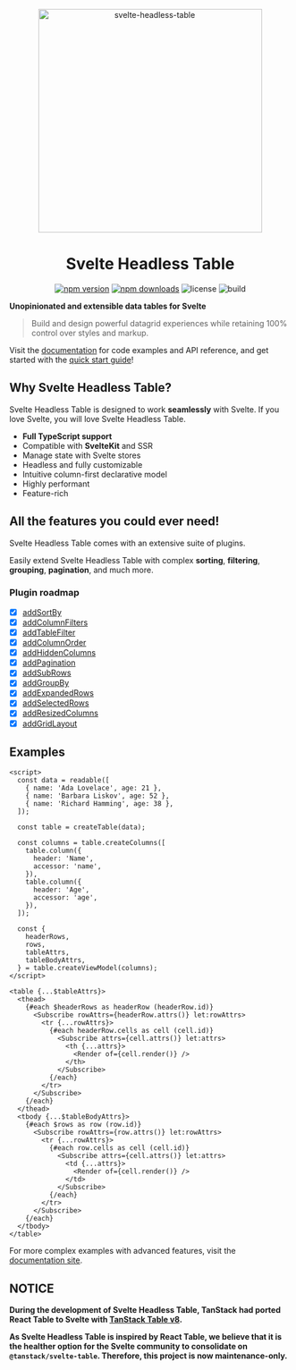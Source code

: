 <p align="center">
  <img src="https://user-images.githubusercontent.com/42545742/169733428-295e2678-e509-4175-aeb3-cb3a9c9894e1.svg" alt="svelte-headless-table" width="400px"/>
</p>
<h1 align="center">Svelte Headless Table</h1>

<div align="center">

[![npm version](http://img.shields.io/npm/v/svelte-headless-table.svg)](https://www.npmjs.com/package/svelte-headless-table)
[![npm downloads](https://img.shields.io/npm/dm/svelte-headless-table.svg)](https://www.npmjs.com/package/svelte-headless-table)
![license](https://img.shields.io/npm/l/svelte-headless-table)
![build](https://img.shields.io/github/workflow/status/bryanmylee/svelte-headless-table/publish)

<!--[![coverage](https://coveralls.io/repos/github/bryanmylee/svelte-headless-table/badge.svg?branch=main)](https://coveralls.io/github/bryanmylee/svelte-headless-table?branch=main)-->

</div>

**Unopinionated and extensible data tables for Svelte**

> Build and design powerful datagrid experiences while retaining 100% control over styles and markup.

Visit the [documentation](https://svelte-headless-table.bryanmylee.com/) for code examples and API reference, and get started with the [quick start guide](https://svelte-headless-table.bryanmylee.com/docs/getting-started/quick-start)!

## Why Svelte Headless Table?

Svelte Headless Table is designed to work **seamlessly** with Svelte. If you love Svelte, you will love Svelte Headless Table.

* **Full TypeScript support**
* Compatible with **SvelteKit** and SSR
* Manage state with Svelte stores
* Headless and fully customizable
* Intuitive column-first declarative model
* Highly performant
* Feature-rich

## All the features you could ever need!

Svelte Headless Table comes with an extensive suite of plugins.

Easily extend Svelte Headless Table with complex **sorting**, **filtering**, **grouping**, **pagination**, and much more.

### Plugin roadmap

- [x] [addSortBy](https://svelte-headless-table.bryanmylee.com/docs/plugins/add-sort-by)
- [x] [addColumnFilters](https://svelte-headless-table.bryanmylee.com/docs/plugins/add-column-filters)
- [x] [addTableFilter](https://svelte-headless-table.bryanmylee.com/docs/plugins/add-table-filter)
- [x] [addColumnOrder](https://svelte-headless-table.bryanmylee.com/docs/plugins/add-column-order)
- [x] [addHiddenColumns](https://svelte-headless-table.bryanmylee.com/docs/plugins/add-hidden-columns)
- [x] [addPagination](https://svelte-headless-table.bryanmylee.com/docs/plugins/add-pagination)
- [x] [addSubRows](https://svelte-headless-table.bryanmylee.com/docs/plugins/add-sub-rows)
- [x] [addGroupBy](https://svelte-headless-table.bryanmylee.com/docs/plugins/add-group-by)
- [x] [addExpandedRows](https://svelte-headless-table.bryanmylee.com/docs/plugins/add-expanded-rows)
- [x] [addSelectedRows](https://svelte-headless-table.bryanmylee.com/docs/plugins/add-selected-rows)
- [x] [addResizedColumns](https://svelte-headless-table.bryanmylee.com/docs/plugins/add-resized-columns)
- [x] [addGridLayout](https://svelte-headless-table.bryanmylee.com/docs/plugins/add-grid-layout)

## Examples

<!-- prettier-ignore -->
```svelte
<script>
  const data = readable([
    { name: 'Ada Lovelace', age: 21 },
    { name: 'Barbara Liskov', age: 52 },
    { name: 'Richard Hamming', age: 38 },
  ]);

  const table = createTable(data);

  const columns = table.createColumns([
    table.column({
      header: 'Name',
      accessor: 'name',
    }),
    table.column({
      header: 'Age',
      accessor: 'age',
    }),
  ]);

  const {
    headerRows,
    rows,
    tableAttrs,
    tableBodyAttrs,
  } = table.createViewModel(columns);
</script>

<table {...$tableAttrs}>
  <thead>
    {#each $headerRows as headerRow (headerRow.id)}
      <Subscribe rowAttrs={headerRow.attrs()} let:rowAttrs>
        <tr {...rowAttrs}>
          {#each headerRow.cells as cell (cell.id)}
            <Subscribe attrs={cell.attrs()} let:attrs>
              <th {...attrs}>
                <Render of={cell.render()} />
              </th>
            </Subscribe>
          {/each}
        </tr>
      </Subscribe>
    {/each}
  </thead>
  <tbody {...$tableBodyAttrs}>
    {#each $rows as row (row.id)}
      <Subscribe rowAttrs={row.attrs()} let:rowAttrs>
        <tr {...rowAttrs}>
          {#each row.cells as cell (cell.id)}
            <Subscribe attrs={cell.attrs()} let:attrs>
              <td {...attrs}>
                <Render of={cell.render()} />
              </td>
            </Subscribe>
          {/each}
        </tr>
      </Subscribe>
    {/each}
  </tbody>
</table>
```

For more complex examples with advanced features, visit the [documentation site](https://svelte-headless-table.bryanmylee.com/docs/plugins/overview).

## NOTICE

**During the development of Svelte Headless Table, TanStack had ported React Table to Svelte with [TanStack Table v8](https://tanstack.com/table/v8).**

**As Svelte Headless Table is inspired by React Table, we believe that it is the healther option for the Svelte community to consolidate on `@tanstack/svelte-table`. Therefore, this project is now maintenance-only.**
